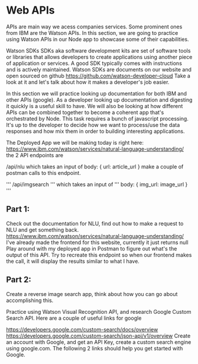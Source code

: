 # Web APIs

APIs are main way we acess companies services. Some prominent ones from IBM are the Watson APIs. In this section, we are going to practice using Watson APIs in our Node app to showcase some of their capabilities. 

Watson SDKs
SDKs aka software development kits are set of software tools or libraries that allows developers to create applications using another piece of application or services. 
A good SDK typically comes with instructions and is actively maintained. Watson SDKs are documents on our website and open sourced on github
https://github.com/watson-developer-cloud
Take a look at it and let's talk about how it makes a developer's job easier.


In this section we will practice looking up documentation for both IBM and other APIs (google). As a developer looking up documentation and digesting it quickly is a useful skill to have. We will also be looking at how different APIs can be combined together to become a coherent app that's orchestrated by Node. This task requires a bunch of javascript processing. It's up to the developer to decide how we want to process/use the data responses and how mix them in order to building interesting applications. 



The Deployed App we will be making today is right here: https://www.ibm.com/watson/services/natural-language-understanding/
the 2 API endpoints are 


/api/nlu 
which takes an input of 
body: {
  url: article_url
}
make a couple of postman calls to this endpoint. 


'''
/api/imgsearch 
'''
which takes an input of 
'''
body: {
  img_url: image_url
}
'''


## Part 1: 
Check out the documentation for NLU, find out how to make a request to NLU and get something back. 
https://www.ibm.com/watson/services/natural-language-understanding/
I've already made the frontend for this website, currently it just returns null
Play around with my deployed app in Postman to figure out what's the output of this API. Try to recreate this endpoint so when our frontend makes the call, it will display the results similar to what I have. 


## Part 2: 
Create a reverse image search app, think about how you can go about accomplishing this. 

Practice using Watson Visual Recognition API, and research Google Custom Search API. Here are a couple of useful links for google

https://developers.google.com/custom-search/docs/overview
https://developers.google.com/custom-search/json-api/v1/overview
Create an account with Google, and get an API Key, create a custom search engine using google.com. The following 2 links should help you get started with Google. 


